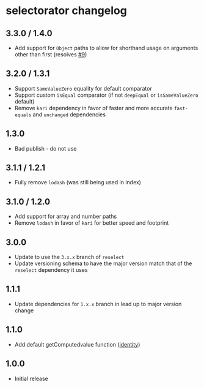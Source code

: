 # selectorator changelog

## 3.3.0 / 1.4.0

* Add support for `Object` paths to allow for shorthand usage on arguments other than first (resolves [#9](https://github.com/planttheidea/selectorator/issues/9))

## 3.2.0 / 1.3.1

* Support `SameValueZero` equality for default comparator
* Support custom `isEqual` comparator (if not `deepEqual` or `isSameValueZero` default)
* Remove `kari` dependency in favor of faster and more accurate `fast-equals` and `unchanged` dependencies

## 1.3.0

* Bad publish - do not use

## 3.1.1 / 1.2.1

* Fully remove `lodash` (was still being used in index)

## 3.1.0 / 1.2.0

* Add support for array and number paths
* Remove `lodash` in favor of `kari` for better speed and footprint

## 3.0.0

* Update to use the `3.x.x` branch of `reselect`
* Update versioning schema to have the major version match that of the `reselect` dependency it uses

## 1.1.1

* Update dependencies for `1.x.x` branch in lead up to major version change

## 1.1.0

* Add default getComputedvalue function ([identity](https://lodash.com/docs/4.17.4#identity))

## 1.0.0

* Initial release
